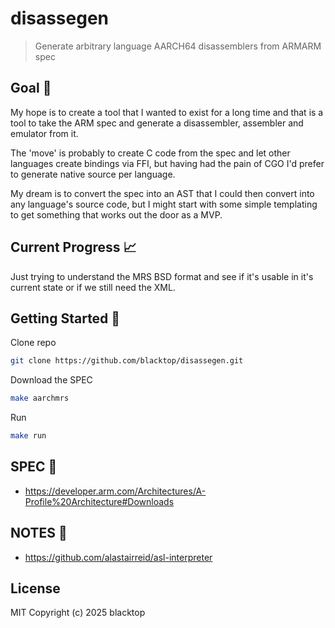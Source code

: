 # disassegen

> Generate arbitrary language AARCH64 disassemblers from ARMARM spec

## Goal 🤔

My hope is to create a tool that I wanted to exist for a long time and that is a tool to take the ARM spec and generate a disassembler, assembler and emulator from it.

The 'move' is probably to create C code from the spec and let other languages create bindings via FFI, but having had the pain of CGO I'd prefer to generate native source per language.

My dream is to convert the spec into an AST that I could then convert into any language's source code, but I might start with some simple templating to get something that works out the door as a MVP.

## Current Progress 📈

Just trying to understand the MRS BSD format and see if it's usable in it's current state or if we still need the XML.

## Getting Started 🚀

Clone repo

```bash
git clone https://github.com/blacktop/disassegen.git
```

Download the SPEC

```bash
make aarchmrs
```

Run

```bash
make run
```

## SPEC 📖

- <https://developer.arm.com/Architectures/A-Profile%20Architecture#Downloads>

## NOTES 📓

- <https://github.com/alastairreid/asl-interpreter>

## License 

MIT Copyright (c) 2025 blacktop
